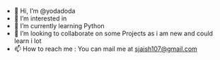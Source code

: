 - 👋 Hi, I’m @yodadoda
- 👀 I’m interested in 
- 🌱 I’m currently learning Python
- 💞️ I’m looking to collaborate on some Projects as i am new and could learn i lot
- 📫 How to reach me : You can mail me at sjaish107@gmail.com
